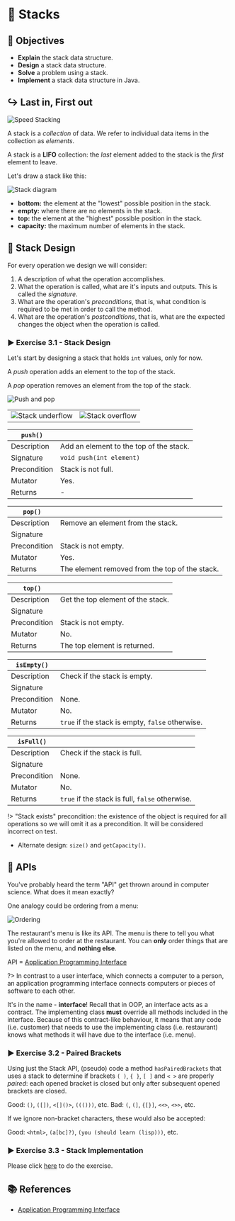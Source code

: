 # 🥞 Stacks

## 🎯 Objectives

- **Explain** the stack data structure.
- **Design** a stack data structure.
- **Solve** a problem using a stack.
- **Implement** a stack data structure in Java.

## ↪️ Last in, First out

![Speed Stacking](./images/1-Speed-Stacking.gif "Is speed stacking still a thing?")

A stack is a *collection* of data. We refer to individual data items in the collection as *elements*.

A stack is a **LIFO** collection: the *last* element added to the stack is the *first* element to leave.

Let's draw a stack like this:

![Stack diagram](./images/stack1.png)

- **bottom:** the element at the "lowest" possible position in the stack.
- **empty:** where there are no elements in the stack.
- **top:** the element at the "highest" possible position in the stack.
- **capacity:** the maximum number of elements in the stack.

## 📐 Stack Design

For every operation we design we will consider:

1. A description of what the operation accomplishes.
2. What the operation is called, what are it's inputs and outputs. This is called the *signature*.
3. What are the operation's *preconditions*, that is, what condition is required to be met in order to call the method.
4. What are the operation's *postconditions*, that is, what are the expected changes  the object when the operation is called.

### ▶️ Exercise 3.1 - Stack Design

Let's start by designing a stack that holds `int` values, only for now.

A *push* operation adds an element to the top of the stack.

A *pop* operation removes an element from the top of the stack.

![Push and pop](./images/stack2.png)

|                                                                        |                                                                       |
| ---------------------------------------------------------------------- | --------------------------------------------------------------------- |
| ![Stack underflow](./images/stack4.png "Possible problem of popping.") | ![Stack overflow](./images/stack5.png "Possible problem of pushing.") |

| `push()`     |                                         |
| ------------ | --------------------------------------- |
| Description  | Add an element to the top of the stack. |
| Signature    | `void push(int element)`                |
| Precondition | Stack is not full.                      |
| Mutator      | Yes.                                    |
| Returns      | -                                       |

| `pop()`      |                                                |
| ------------ | ---------------------------------------------- |
| Description  | Remove an element from the stack.              |
| Signature    |                                                |
| Precondition | Stack is not empty.                            |
| Mutator      | Yes.                                           |
| Returns      | The element removed from the top of the stack. |

| `top()`      |                                   |
| ------------ | --------------------------------- |
| Description  | Get the top element of the stack. |
| Signature    |                                   |
| Precondition | Stack is not empty.               |
| Mutator      | No.                               |
| Returns      | The top element is returned.      |

| `isEmpty()`  |                                                  |
| ------------ | ------------------------------------------------ |
| Description  | Check if the stack is empty.                     |
| Signature    |                                                  |
| Precondition | None.                                            |
| Mutator      | No.                                              |
| Returns      | `true` if the stack is empty, `false` otherwise. |

| `isFull()`   |                                                 |
| ------------ | ----------------------------------------------- |
| Description  | Check if the stack is full.                     |
| Signature    |                                                 |
| Precondition | None.                                           |
| Mutator      | No.                                             |
| Returns      | `true` if the stack is full, `false` otherwise. |

!> "Stack exists" precondition: the existence of the object is required for all operations so we will omit it as a precondition. It will be considered incorrect on test.

- Alternate design: `size()` and `getCapacity()`.

## 🍔 APIs

You've probably heard the term "API" get thrown around in computer science. What does it mean exactly?

One analogy could be ordering from a menu:

![Ordering](./images/2-Ordering.gif "Never change, Big Smoke, never change.")

The restaurant's menu is like its API. The menu is there to tell you what you're allowed to order at the restaurant. You can **only** order things that are listed on the menu, and **nothing else**.

API = [Application Programming Interface](https://en.wikipedia.org/wiki/API)

?> In contrast to a user interface, which connects a computer to a person, an application programming interface connects computers or pieces of software to each other.

It's in the name - **interface**! Recall that in OOP, an interface acts as a contract. The implementing class **must** override all methods included in the interface. Because of this contract-like behaviour, it means that any code (i.e. customer) that needs to use the implementing class (i.e. restaurant) knows what methods it will have due to the interface (i.e. menu).

### ▶️ Exercise 3.2 - Paired Brackets

Using just the Stack API, (pseudo) code a method `hasPairedBrackets` that uses a stack to determine if brackets `( )`, `{ }`, `[ ]` and `< >` are properly *paired*: each opened bracket is closed but only after subsequent opened brackets are closed.

Good: `()`, `([])`, `<[]()>`, `((()))`, etc.
Bad: `(`, `(]`, `{[}]`, `<<>`, `<>>`, etc.

If we ignore non-bracket characters, these would also be accepted:

Good: `<html>`, `(a[bc]?)`, `(you (should learn (lisp)))`, etc.

### ▶️ Exercise 3.3 - Stack Implementation

Please click [here](https://github.com/JAC-CS-Programming-4-W23/E3.3-Stacks) to do the exercise.

## 📚 References

- [Application Programming Interface](https://en.wikipedia.org/wiki/API)
